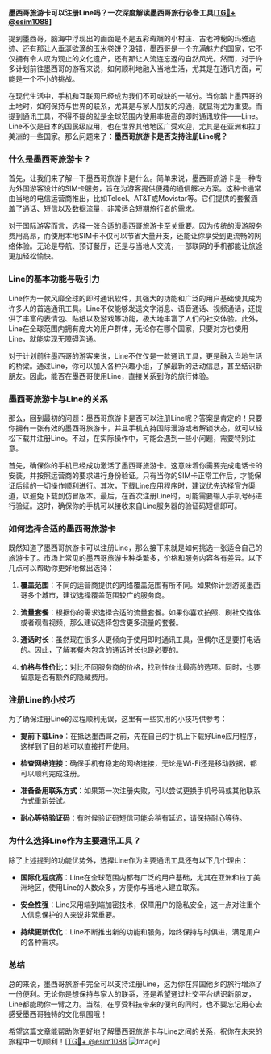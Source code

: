 **墨西哥旅游卡可以注册Line吗？一次深度解读墨西哥旅行必备工具[[TG💪+ @esim1088](https://t.me/s/esim1088)]**

提到墨西哥，脑海中浮现出的画面是不是五彩斑斓的小村庄、古老神秘的玛雅遗迹、还有那让人垂涎欲滴的玉米卷饼？没错，墨西哥是一个充满魅力的国家，它不仅拥有令人叹为观止的文化遗产，还有那让人流连忘返的自然风光。然而，对于许多计划前往墨西哥的游客来说，如何顺利地融入当地生活，尤其是在通讯方面，可能是一个不小的挑战。

在现代生活中，手机和互联网已经成为我们不可或缺的一部分。当你踏上墨西哥的土地时，如何保持与世界的联系，尤其是与家人朋友的沟通，就显得尤为重要。而提到通讯工具，不得不提的就是全球范围内使用率极高的即时通讯软件——Line。Line不仅是日本的国民级应用，也在世界其他地区广受欢迎，尤其是在亚洲和拉丁美洲的一些国家。那么问题来了：**墨西哥旅游卡是否支持注册Line呢？**

### **什么是墨西哥旅游卡？**

首先，让我们来了解一下墨西哥旅游卡是什么。简单来说，墨西哥旅游卡是一种专为外国游客设计的SIM卡服务，旨在为游客提供便捷的通信解决方案。这种卡通常由当地的电信运营商推出，比如Telcel、AT&T或Movistar等。它们提供的套餐涵盖了通话、短信以及数据流量，非常适合短期旅行者的需求。

对于国际游客而言，选择一张合适的墨西哥旅游卡至关重要。因为传统的漫游服务费用高昂，而使用本地SIM卡不仅可以节省大量开支，还能让你享受到更流畅的网络体验。无论是导航、预订餐厅，还是与当地人交流，一部联网的手机都能让旅途更加轻松愉快。

### **Line的基本功能与吸引力**

Line作为一款风靡全球的即时通讯软件，其强大的功能和广泛的用户基础使其成为许多人的首选通讯工具。Line不仅能够发送文字消息、语音通话、视频通话，还提供了丰富的表情包、贴纸以及游戏等功能，极大地丰富了人们的社交体验。此外，Line在全球范围内拥有庞大的用户群体，无论你在哪个国家，只要对方也使用Line，就能实现无障碍沟通。

对于计划前往墨西哥的游客来说，Line不仅仅是一款通讯工具，更是融入当地生活的桥梁。通过Line，你可以加入各种兴趣小组，了解最新的活动信息，甚至结识新朋友。因此，能否在墨西哥使用Line，直接关系到你的旅行体验。

### **墨西哥旅游卡与Line的关系**

那么，回到最初的问题：墨西哥旅游卡是否可以注册Line呢？答案是肯定的！只要你拥有一张有效的墨西哥旅游卡，并且手机支持国际漫游或者解锁状态，就可以轻松下载并注册Line。不过，在实际操作中，可能会遇到一些小问题，需要特别注意。

首先，确保你的手机已经成功激活了墨西哥旅游卡。这意味着你需要完成电话卡的安装，并按照运营商的要求进行身份验证。只有当你的SIM卡正常工作后，才能保证后续的一切操作顺利进行。其次，下载Line应用程序时，建议优先选择官方渠道，以避免下载到仿冒版本。最后，在首次注册Line时，可能需要输入手机号码进行验证。这时，确保你的手机可以接收来自Line服务器的验证码短信即可。

### **如何选择合适的墨西哥旅游卡**

既然知道了墨西哥旅游卡可以注册Line，那么接下来就是如何挑选一张适合自己的旅游卡了。市场上常见的墨西哥旅游卡种类繁多，价格和服务内容各有差异。以下几点可以帮助你更好地做出选择：

1. **覆盖范围**：不同的运营商提供的网络覆盖范围有所不同。如果你计划游览墨西哥多个城市，建议选择覆盖范围较广的服务商。
   
2. **流量套餐**：根据你的需求选择合适的流量套餐。如果你喜欢拍照、刷社交媒体或者观看视频，那么建议选择包含更多流量的套餐。

3. **通话时长**：虽然现在很多人更倾向于使用即时通讯工具，但偶尔还是要打电话的。因此，了解套餐内包含的通话时长也是必要的。

4. **价格与性价比**：对比不同服务商的价格，找到性价比最高的选项。同时，也要留意是否有额外的隐藏费用。

### **注册Line的小技巧**

为了确保注册Line的过程顺利无误，这里有一些实用的小技巧供参考：

- **提前下载Line**：在抵达墨西哥之前，先在自己的手机上下载好Line应用程序，这样到了目的地可以直接打开使用。
  
- **检查网络连接**：确保手机有稳定的网络连接，无论是Wi-Fi还是移动数据，都可以顺利完成注册。

- **准备备用联系方式**：如果第一次注册失败，可以尝试更换手机号码或其他联系方式重新尝试。

- **耐心等待验证码**：有时候验证码短信可能会稍有延迟，请保持耐心等待。

### **为什么选择Line作为主要通讯工具？**

除了上述提到的功能优势外，选择Line作为主要通讯工具还有以下几个理由：

- **国际化程度高**：Line在全球范围内都有广泛的用户基础，尤其在亚洲和拉丁美洲地区，使用Line的人数众多，方便你与当地人建立联系。

- **安全性强**：Line采用端到端加密技术，保障用户的隐私安全，这一点对注重个人信息保护的人来说非常重要。

- **持续更新优化**：Line不断推出新的功能和服务，始终保持与时俱进，满足用户的各种需求。

### **总结**

总的来说，墨西哥旅游卡完全可以支持注册Line，这为你在异国他乡的旅行增添了一份便利。无论你是想保持与家人的联系，还是希望通过社交平台结识新朋友，Line都能助你一臂之力。当然，在享受科技带来的便利的同时，也不要忘记用心去感受墨西哥独特的文化氛围哦！

希望这篇文章能帮助你更好地了解墨西哥旅游卡与Line之间的关系，祝你在未来的旅程中一切顺利！[[TG💪+ @esim1088](https://t.me/s/esim1088) ![Image](https://i.postimg.cc/4NQfJmqS/Snipaste-2025-05-13-00-14-12.png)]